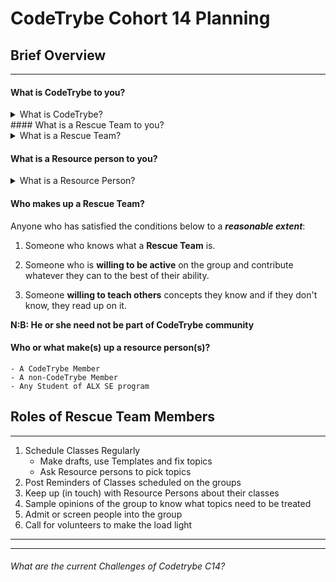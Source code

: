 # CodeTrybe Cohort 14 Planning

## Brief Overview
---

#### What is  CodeTrybe to you?
<details><summary>What is CodeTrybe?</summary>
CodeTrybe is a community of Dedicated Software Engineers under the Auspices of ALX
</details>
#### What is a Rescue Team to you?
<details><summary>What is a Rescue Team?</summary>A  Rescue Team consist of People who are willing to help organize and take PLDs irrespective of their Cohorts. They all work hand in hand to make peer learning effective
</details>

#### What is a Resource person to you?
<details><summary>What is a Resource Person?</summary>
A Resource person is anyone who has shown the willingness to teach others concepts. He neccesarily need not be part of CodeTrybe
</details>

#### Who makes up a Rescue Team?
Anyone who has satisfied the conditions below to a ***reasonable extent***:

1) Someone who knows what a **Rescue Team** is.

2) Someone who is **willing to be active** on the group and contribute whatever they can to the best of their ability.

3) Someone **willing to teach others** concepts they know and if they don't know, they read up on it.

**N:B: He or she need not be part of CodeTrybe community**

#### Who or what make(s) up a resource person(s)?
    - A CodeTrybe Member
    - A non-CodeTrybe Member
    - Any Student of ALX SE program

## Roles of Rescue Team Members
---

1) Schedule Classes Regularly
    - Make drafts, use Templates and fix topics
    - Ask Resource persons to pick topics 
2) Post Reminders of Classes scheduled on the groups
3) Keep up (in touch) with Resource Persons about their classes
4) Sample opinions of the group to know what topics need to be treated
5) Admit or screen people into the group
6) Call for volunteers to make the load light

---
---
###### What are the current Challenges of Codetrybe C14?


